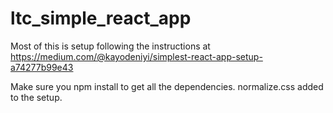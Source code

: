 # ltc_simple_react_app

Most of this is setup following the instructions at https://medium.com/@kayodeniyi/simplest-react-app-setup-a74277b99e43

Make sure you npm install to get all the dependencies. 
normalize.css added to the setup.

